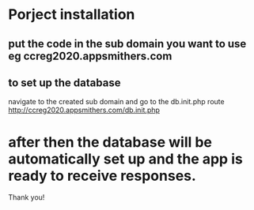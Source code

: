 # Porject installation
## put the code in the sub domain you want to use eg ccreg2020.appsmithers.com
## to set up the database
navigate to the created sub domain and go to the db.init.php route
http://ccreg2020.appsmithers.com/db.init.php
# after then the database will be automatically set up and the app is ready to receive responses.
Thank you!
